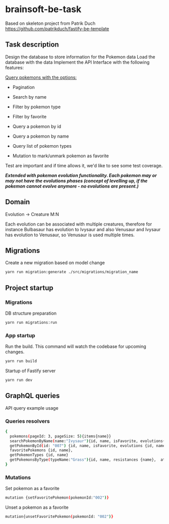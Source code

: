 # brainsoft-be-task

Based on skeleton project from Patrik Duch
https://github.com/patrikduch/fastify-be-template

## Task description

Design the database to store information for the Pokemon data
Load the database with the data
Implement the API Interface with the following features:

<u>Query pokemons with the options:</u>

- Pagination
- Search by name
- Filter by pokemon type
- Filter by favorite

- Query a pokemon by id
- Query a pokemon by name
- Query list of pokemon types
- Mutation to mark/unmark pokemon as favorite

<p>Test are important and if time allows it, we'd like to see some test coverage.</p>

<strong><i>Extended with pokemon evolution functionality. Each pokemon may or may not have the evolutions phases (concept of levelling up, if the pokemon cannot evolve anymore - no evolutions are present.)</i></strong>

## Domain

Evolution -> Creature M:N

Each evolution can be associated with multiple creatures, therefore for instance Bulbasaur has evolution to Ivysaur and also Venusaur and Ivysaur has evolution to Venusaur, so Venusaur is used multiple times.

## Migrations

Create a new migration based on model change

```bash
yarn run migration:generate ./src/migrations/migration_name
```

## Project startup

### Migrations

DB structure preparation

```bash
yarn run migrations:run
```

### App startup

Run the build. This command will watch the codebase for upcoming changes.

```bash
yarn run build
```

Startup of Fastify server

```bash
yarn run dev
```

## GraphQL queries

API query example usage

### Queries resolvers

```bash
{
  pokemons(pageId: 3, pageSize: 5){items{name}}
  searchPokemonByName(name:"Ivysaur"){id, name, isFavorite, evolutions{id, name}}
  getPokemonById(id: "007") {id, name, isFavorite, evolutions {id, name}}
  favoritePokemons {id, name},
  getPokemonTypes {id, name}
  getPokemonsByType(typeName:"Grass"){id, name, resistances {name},  attacks {name}, evolutions{name}}
}
```

### Mutations

Set pokemon as a favorite

```bash
mutation {setFavoritePokemon(pokemonId:"002")}
```

Unset a pokemon as a favorite

```bash
mutation{unsetFavoritePokemon(pokemonId: "002")}
```

